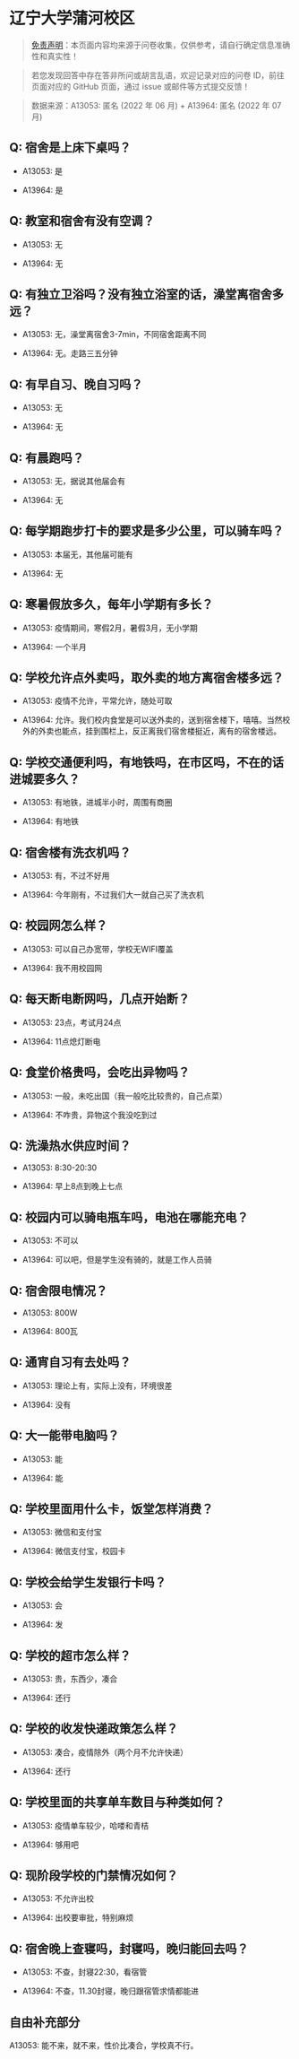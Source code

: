# 辽宁大学蒲河校区

> [免责声明](https://colleges.chat/#_3)：本页面内容均来源于问卷收集，仅供参考，请自行确定信息准确性和真实性！

> 若您发现回答中存在答非所问或胡言乱语，欢迎记录对应的问卷 ID，前往页面对应的 GitHub 页面，通过 issue 或邮件等方式提交反馈！

> 数据来源：A13053: 匿名 (2022 年 06 月) + A13964: 匿名 (2022 年 07 月)

## Q: 宿舍是上床下桌吗？

- A13053: 是

- A13964: 是

## Q: 教室和宿舍有没有空调？

- A13053: 无

- A13964: 无

## Q: 有独立卫浴吗？没有独立浴室的话，澡堂离宿舍多远？

- A13053: 无，澡堂离宿舍3-7min，不同宿舍距离不同

- A13964: 无。走路三五分钟

## Q: 有早自习、晚自习吗？

- A13053: 无

- A13964: 无

## Q: 有晨跑吗？

- A13053: 无，据说其他届会有

- A13964: 无

## Q: 每学期跑步打卡的要求是多少公里，可以骑车吗？

- A13053: 本届无，其他届可能有

- A13964: 无

## Q: 寒暑假放多久，每年小学期有多长？

- A13053: 疫情期间，寒假2月，暑假3月，无小学期

- A13964: 一个半月

## Q: 学校允许点外卖吗，取外卖的地方离宿舍楼多远？

- A13053: 疫情不允许，平常允许，随处可取

- A13964: 允许。我们校内食堂是可以送外卖的，送到宿舍楼下，嘻嘻。当然校外的外卖也能点，挂到围栏上，反正离我们宿舍楼挺近，离有的宿舍楼远。

## Q: 学校交通便利吗，有地铁吗，在市区吗，不在的话进城要多久？

- A13053: 有地铁，进城半小时，周围有商圈

- A13964: 有地铁

## Q: 宿舍楼有洗衣机吗？

- A13053: 有，不过不好用

- A13964: 今年刚有，不过我们大一就自己买了洗衣机

## Q: 校园网怎么样？

- A13053: 可以自己办宽带，学校无WIFI覆盖

- A13964: 我不用校园网

## Q: 每天断电断网吗，几点开始断？

- A13053: 23点，考试月24点

- A13964: 11点熄灯断电

## Q: 食堂价格贵吗，会吃出异物吗？

- A13053: 一般，未吃出国（我一般吃比较贵的，自己点菜）

- A13964: 不咋贵，异物这个我没吃到过

## Q: 洗澡热水供应时间？

- A13053: 8:30-20:30

- A13964: 早上8点到晚上七点

## Q: 校园内可以骑电瓶车吗，电池在哪能充电？

- A13053: 不可以

- A13964: 可以吧，但是学生没有骑的，就是工作人员骑

## Q: 宿舍限电情况？

- A13053: 800W

- A13964: 800瓦

## Q: 通宵自习有去处吗？

- A13053: 理论上有，实际上没有，环境很差

- A13964: 没有

## Q: 大一能带电脑吗？

- A13053: 能

- A13964: 能

## Q: 学校里面用什么卡，饭堂怎样消费？

- A13053: 微信和支付宝

- A13964: 微信支付宝，校园卡

## Q: 学校会给学生发银行卡吗？

- A13053: 会

- A13964: 发

## Q: 学校的超市怎么样？

- A13053: 贵，东西少，凑合

- A13964: 还行

## Q: 学校的收发快递政策怎么样？

- A13053: 凑合，疫情除外（两个月不允许快递）

- A13964: 还行

## Q: 学校里面的共享单车数目与种类如何？

- A13053: 疫情单车较少，哈喽和青桔

- A13964: 够用吧

## Q: 现阶段学校的门禁情况如何？

- A13053: 不允许出校

- A13964: 出校要审批，特别麻烦

## Q: 宿舍晚上查寝吗，封寝吗，晚归能回去吗？

- A13053: 不查，封寝22:30，看宿管

- A13964: 不查，11.30封寝，晚归跟宿管求情都能进

## 自由补充部分

A13053: 能不来，就不来，性价比凑合，学校真不行。